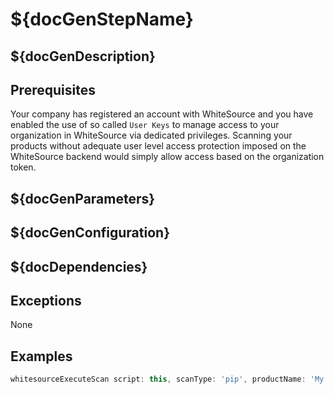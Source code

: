 # ${docGenStepName}

## ${docGenDescription}

## Prerequisites

Your company has registered an account with WhiteSource and you have enabled the use of so called `User Keys` to manage
access to your organization in WhiteSource via dedicated privileges. Scanning your products without adequate user level
access protection imposed on the WhiteSource backend would simply allow access based on the organization token.

## ${docGenParameters}

## ${docGenConfiguration}

## ${docDependencies}

## Exceptions

None

## Examples

```groovy
whitesourceExecuteScan script: this, scanType: 'pip', productName: 'My Whitesource Product', userTokenCredentialsId: 'companyAdminToken', orgAdminUserTokenCredentialsId: 'orgAdminToken', orgToken: 'myWhitesourceOrganizationToken'
```
